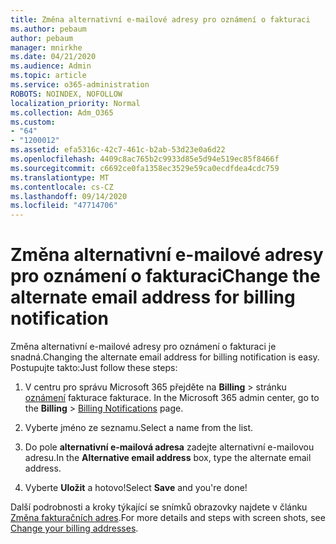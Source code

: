 ```yaml
---
title: Změna alternativní e-mailové adresy pro oznámení o fakturaci
ms.author: pebaum
author: pebaum
manager: mnirkhe
ms.date: 04/21/2020
ms.audience: Admin
ms.topic: article
ms.service: o365-administration
ROBOTS: NOINDEX, NOFOLLOW
localization_priority: Normal
ms.collection: Adm_O365
ms.custom:
- "64"
- "1200012"
ms.assetid: efa5316c-42c7-461c-b2ab-53d23e0a6d22
ms.openlocfilehash: 4409c8ac765b2c9933d85e5d94e519ec85f8466f
ms.sourcegitcommit: c6692ce0fa1358ec3529e59ca0ecdfdea4cdc759
ms.translationtype: MT
ms.contentlocale: cs-CZ
ms.lasthandoff: 09/14/2020
ms.locfileid: "47714706"
---
```

# <a name="change-the-alternate-email-address-for-billing-notification"></a><span data-ttu-id="34a4e-102">Změna alternativní e-mailové adresy pro oznámení o fakturaci</span><span class="sxs-lookup"><span data-stu-id="34a4e-102">Change the alternate email address for billing notification</span></span>

<span data-ttu-id="34a4e-103">Změna alternativní e-mailové adresy pro oznámení o fakturaci je snadná.</span><span class="sxs-lookup"><span data-stu-id="34a4e-103">Changing the alternate email address for billing notification is easy.</span></span> <span data-ttu-id="34a4e-104">Postupujte takto:</span><span class="sxs-lookup"><span data-stu-id="34a4e-104">Just follow these steps:</span></span>
  
1. <span data-ttu-id="34a4e-105">V centru pro správu Microsoft 365 přejděte na **Billing** \> stránku [oznámení](https://go.microsoft.com/fwlink/p/?linkid=853212) fakturace fakturace.  </span><span class="sxs-lookup"><span data-stu-id="34a4e-105">In the Microsoft 365 admin center, go to the **Billing** \>  [Billing Notifications](https://go.microsoft.com/fwlink/p/?linkid=853212) page.</span></span>

2. <span data-ttu-id="34a4e-106">Vyberte jméno ze seznamu.</span><span class="sxs-lookup"><span data-stu-id="34a4e-106">Select a name from the list.</span></span>

3. <span data-ttu-id="34a4e-107">Do pole **alternativní e-mailová adresa** zadejte alternativní e-mailovou adresu.</span><span class="sxs-lookup"><span data-stu-id="34a4e-107">In the **Alternative email address** box, type the alternate email address.</span></span>

4. <span data-ttu-id="34a4e-108">Vyberte **Uložit** a hotovo!</span><span class="sxs-lookup"><span data-stu-id="34a4e-108">Select **Save** and you're done!</span></span>

<span data-ttu-id="34a4e-109">Další podrobnosti a kroky týkající se snímků obrazovky najdete v článku [Změna fakturačních adres](https://docs.microsoft.com/microsoft-365/commerce/billing-and-payments/change-your-billing-addresses).</span><span class="sxs-lookup"><span data-stu-id="34a4e-109">For more details and steps with screen shots, see [Change your billing addresses](https://docs.microsoft.com/microsoft-365/commerce/billing-and-payments/change-your-billing-addresses).</span></span>
  